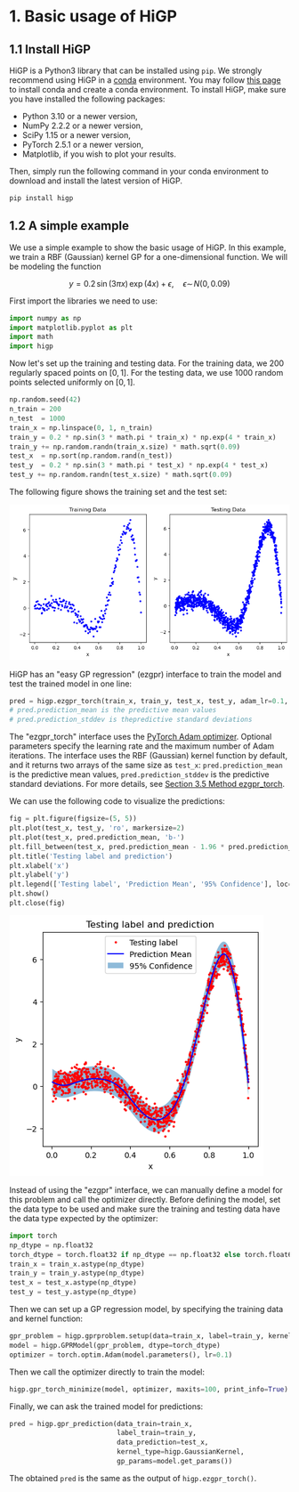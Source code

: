 # 1. Basic usage of HiGP

## 1.1 Install HiGP

HiGP is a Python3 library that can be installed using `pip`. We strongly recommend using HiGP in a [conda](https://www.anaconda.com/blog/understanding-conda-and-pip) environment. You may follow [this page](https://conda.io/projects/conda/en/latest/user-guide/tasks/manage-environments.html) to install conda and create a conda environment. To install HiGP, make sure you have installed the following packages:

* Python 3.10 or a newer version,
* NumPy 2.2.2 or a newer version,
* SciPy 1.15 or a newer version,
* PyTorch 2.5.1 or a newer version,
* Matplotlib, if you wish to plot your results.

Then, simply run the following command in your conda environment to download and install the latest version of HiGP.

```python
pip install higp
```

## 1.2 A simple example

We use a simple example to show the basic usage of HiGP. In this example, we train a RBF (Gaussian) kernel GP for a one-dimensional function. We will be modeling the function

```math
y = 0.2 \, \sin(3 \pi x) \, \exp(4x) + \epsilon, \quad 
\epsilon \sim \! N(0, 0.09)
```

First import the libraries we need to use:

```python
import numpy as np
import matplotlib.pyplot as plt
import math
import higp
```

Now let's set up the training and testing data. For the training data, we 200 regularly spaced points on $[0, 1]$. For the testing data, we use 1000 random points selected
uniformly on $[0, 1]$.

```python
np.random.seed(42)
n_train = 200
n_test  = 1000
train_x = np.linspace(0, 1, n_train)
train_y = 0.2 * np.sin(3 * math.pi * train_x) * np.exp(4 * train_x) 
train_y += np.random.randn(train_x.size) * math.sqrt(0.09)
test_x  = np.sort(np.random.rand(n_test))
test_y  = 0.2 * np.sin(3 * math.pi * test_x) * np.exp(4 * test_x)
test_y += np.random.randn(test_x.size) * math.sqrt(0.09)
```

The following figure shows the training set and the test set:

![Example00 - training sets and test sets](figs/Example00_1.png)

HiGP has an "easy GP regression" (ezgpr) interface to train the model and test the trained model in one line:

```python
pred = higp.ezgpr_torch(train_x, train_y, test_x, test_y, adam_lr=0.1, adam_maxits=100)
# pred.prediction_mean is the predictive mean values
# pred.prediction_stddev is thepredictive standard deviations
```

The "ezgpr_torch" interface uses the [PyTorch Adam optimizer](https://pytorch.org/docs/stable/generated/torch.optim.Adam.html). Optional parameters specify the learning rate and the maximum number of Adam iterations. The interface uses the RBF (Gaussian) kernel function by default, and it returns two arrays of the same size as `test_x`: `pred.prediction_mean` is the predictive mean values, `pred.prediction_stddev` is the predictive standard deviations. For more details, see [Section 3.5 Method ezgpr_torch](https://github.com/huanghua1994/HiGP/blob/main/docs/3-API-reference.md#35-method-ezgpr_torch).

We can use the following code to visualize the predictions:

```python
fig = plt.figure(figsize=(5, 5))
plt.plot(test_x, test_y, 'ro', markersize=2)
plt.plot(test_x, pred.prediction_mean, 'b-')
plt.fill_between(test_x, pred.prediction_mean - 1.96 * pred.prediction_stddev, pred.prediction_mean + 1.96 * pred.prediction_stddev, alpha=0.5)
plt.title('Testing label and prediction')
plt.xlabel('x')
plt.ylabel('y')
plt.legend(['Testing label', 'Prediction Mean', '95% Confidence'], loc='upper center')
plt.show()
plt.close(fig)
```

![Example00 - prediction](figs/Example00_2.png)

Instead of using the "ezgpr" interface, we can manually define a model for this problem and call the optimizer directly. Before defining the model, set the data type to be used and make sure the training and testing data have the data type expected by the optimizer:

```python
import torch
np_dtype = np.float32
torch_dtype = torch.float32 if np_dtype == np.float32 else torch.float64
train_x = train_x.astype(np_dtype)
train_y = train_y.astype(np_dtype)
test_x = test_x.astype(np_dtype)
test_y = test_y.astype(np_dtype)
```

Then we can set up a GP regression model, by specifying the training data and kernel function:

```python
gpr_problem = higp.gprproblem.setup(data=train_x, label=train_y, kernel_type=higp.GaussianKernel)
model = higp.GPRModel(gpr_problem, dtype=torch_dtype)
optimizer = torch.optim.Adam(model.parameters(), lr=0.1)
```

Then we call the optimizer directly to train the model:

```python
higp.gpr_torch_minimize(model, optimizer, maxits=100, print_info=True)
```

Finally, we can ask the trained model for predictions:

```python
pred = higp.gpr_prediction(data_train=train_x,
                           label_train=train_y,
                           data_prediction=test_x,
                           kernel_type=higp.GaussianKernel,
                           gp_params=model.get_params())
```

The obtained `pred` is the same as the output of `higp.ezgpr_torch()`.
